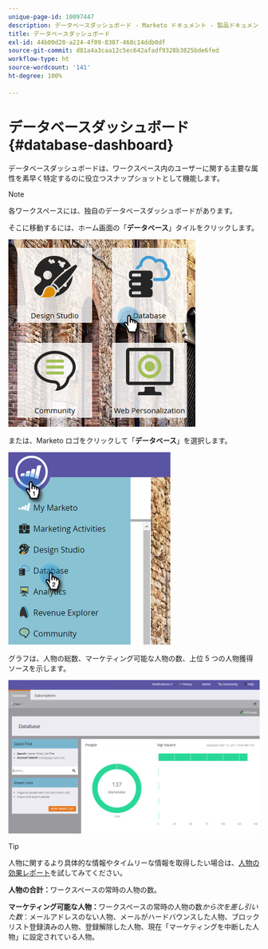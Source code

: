 ```yaml
---
unique-page-id: 10097447
description: データベースダッシュボード - Marketo ドキュメント - 製品ドキュメント
title: データベースダッシュボード
exl-id: 44b00d28-a224-4f09-8307-468c14ddb0df
source-git-commit: d81a4a3caa12c5ec642afadf9328b3825bde6fed
workflow-type: ht
source-wordcount: '141'
ht-degree: 100%

---
```


# データベースダッシュボード {#database-dashboard}

データベースダッシュボードは、ワークスペース内のユーザーに関する主要な属性を素早く特定するのに役立つスナップショットとして機能します。

>[!NOTE]
>
>各ワークスペースには、独自のデータベースダッシュボードがあります。

そこに移動するには、ホーム画面の「**データベース**」タイルをクリックします。

![](assets/db-3.png)

または、Marketo ロゴをクリックして「**データベース**」を選択します。

![](assets/db2.png)

グラフは、人物の総数、マーケティング可能な人物の数、上位 5 つの人物獲得ソースを示します。

![](assets/three-7.png)

>[!TIP]
>
>人物に関するより具体的な情報やタイムリーな情報を取得したい場合は、[人物の効果レポート](/help/marketo/product-docs/reporting/basic-reporting/report-types/people-performance-report.md)を試してみてください。

**人物の合計：**&#x200B;ワークスペースの常時の人物の数。

**マーケティング可能な人物：**&#x200B;ワークスペースの常時の人物の数&#x200B;_から次を差し引いた数_：メールアドレスのない人物、メールがハードバウンスした人物、ブロックリスト登録済みの人物、登録解除した人物、現在「マーケティングを中断した人物」に設定されている人物。
